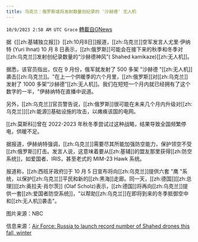 ```yaml
---
title: 乌克兰：俄罗斯或将发射数量创纪录的 '沙赫德' 无人机
---
```

`10/9/2023 2:58 AM UTC Grace` [轉載自GNews](https://gnews.org/articles/1805953)

据《[[zh:基辅独立报]]》[[zh:10月8日]]报道，[[zh:乌克兰]]空军发言人尤里·伊纳特 (Yuri Ihnat) 10 月 8 日表示，[[zh:俄罗斯]]可能会在接下来的秋季和冬季对[[zh:乌克兰]]发射创纪录数量的“沙赫德神风”( Shahed kamikaze)[[zh:无人机]]。

据悉，该官员指出，仅在 9 月份，俄军就发射了 500 多架 "沙赫德 "[[zh:无人机]]袭击[[zh:乌克兰]]。"在上一个供暖季的六个月里，[[zh:俄罗斯]]对[[zh:乌克兰]]发射了 1000 多架“沙赫德”[[zh:无人机]]。我们在短短一个月内就已经拥有了这个数字的一半，"伊赫纳特在直播中说道。

另外，[[zh:乌克兰]]官员警告说，[[zh:俄罗斯]]很可能在未来几个月内升级对[[zh:乌克兰]][[zh:能源]]基础设施的攻击，以瘫痪该国的电网。

[[zh:莫斯科]]曾在 2022-2023 年秋冬季尝试过这种战略，结果导致全国频繁停电，供暖不足。

据报道，伊赫纳特强调，[[zh:乌克兰]]需要尽其所能加强防空能力，保护领空不受[[zh:俄罗斯]]打击。发言人说，这意味着要从[[zh:基辅]]的盟友那里获得[[zh:防空系统]]，如爱国者、IRIS，甚至老式的 MIM-23 Hawk 系统。

报道称，[[zh:西班牙政府]]于 10 月 5 日宣布将向[[zh:乌克兰]]提供六套 "鹰 "系统，以保护[[zh:乌克兰]]平民和新的[[zh:黑海]]走廊。同一天，[[zh:德国]][[zh:总理]][[zh:奥拉夫·肖尔茨]] (Olaf Scholz)表示，[[zh:德国]]将再向[[zh:乌克兰]]提供一套[[zh:爱国者防空系统]]，"以帮助[[zh:乌克兰]]在即将到来的冬季抵御空中和[[zh:无人机]]袭击"。

图片来源：NBC

信息来源：[Air Force: Russia to launch record number of Shahed drones this fall, winter](https://kyivindependent.com/air-force-russia-to-use-record-number-of-shahed-drones-this-fall-winter/)
